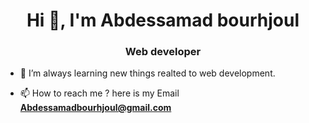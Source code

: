 <h1 align="center">Hi 👋, I'm Abdessamad bourhjoul</h1>
<h3 align="center">Web developer</h3>

- 🌱 I’m always learning new things realted to web development.

- 📫 How to reach me ? here is my Email **Abdessamadbourhjoul@gmail.com**
